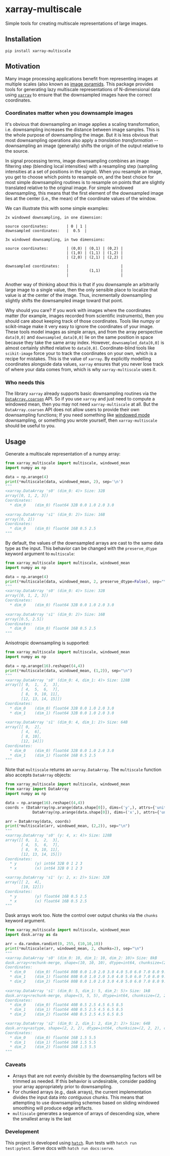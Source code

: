 # xarray-multiscale

Simple tools for creating multiscale representations of large images.

## Installation

`pip install xarray-multiscale`

## Motivation

Many image processing applications benefit from representing images at multiple scales (also known as [image pyramids](https://en.wikipedia.org/wiki/Pyramid_(image_processing)). This package provides tools for generating lazy multiscale representations of N-dimensional data using [`xarray`](http://xarray.pydata.org/en/stable/) to ensure that the downsampled images have the correct coordinates.

### Coordinates matter when you downsample images

It's obvious that downsampling an image applies a scaling transformation, i.e. downsampling increases the distance between image samples. This is the whole purpose of downsampling the image. But it is less obvious that most downsampling operations also apply a *translation transformation* -- downsampling an image (generally) shifts the origin of the output relative to the source. 

In signal processing terms, image downsampling combines an image filtering step (blending local intensities) with a resampling step (sampling intensities at a set of positions in the signal). When you resample an image, you get to choose which points to resample on, and the best choice for most simple downsampling routines is to resample on points that are slightly translated relative to the original image. For simple windowed downsampling, this means that the first element of the downsampled image lies 
at the center (i.e., the mean) of the coordinate values of the window. 

We can illustrate this with some simple examples:

```
2x windowed downsampling, in one dimension: 

source coordinates:        | 0 | 1 | 
downsampled coordinates:   |  0.5  | 
```

```
3x windowed downsampling, in two dimensions: 

source coordinates:        | (0,0) | (0,1) | (0,2) |
                           | (1,0) | (1,1) | (1,2) |
                           | (2,0) | (2,1) | (2,2) |

downsampled coordinates:   |                       |        
                           |         (1,1)         |
                           |                       | 

```

Another way of thinking about this is that if you downsample an arbitrarily large image to a single value, then the only sensible place to localize that value is at the center of the image. Thus, incrementally downsampling slightly shifts the downsampled image toward that point.

Why should you care? If you work with images where the coordinates matter (for example, images recorded from scientific instruments), then you should care about keeping track of those coordinates. Tools like numpy or scikit-image make it very easy to ignore the coordinates of your image. These tools model images as simple arrays, and from the array perspective `data[0,0]` and `downsampled_data[0,0]` lie on the same position in space because they take the same array index. However, `downsampled_data[0,0]` is almost certainly shifted relative to `data[0,0]`. Coordinate-blind tools like `scikit-image` force your to track the coordinates on your own, which is a recipe for mistakes. This is the value of `xarray`. By explicitly modelling coordinates alongside data values, `xarray` ensures that you never lose track of where your data comes from, which is why `xarray-multiscale` uses it.

### Who needs this

The library `xarray` already supports basic downsampling routines via the [`DataArray.coarsen`](https://docs.xarray.dev/en/stable/user-guide/computation.html#coarsen-large-arrays) API. So if you use `xarray` and just need to compute a windowed mean, then you may not need `xarray-multiscale` at all. But the `DataArray.coarsen` API does not 
allow users to provide their own downsampling functions; If you need something like [windowed mode](./api/reducers.md#xarray_multiscale.reducers.windowed_mode) downsampling, or something you wrote yourself, then `xarray-multiscale` should be useful to you. 


## Usage

Generate a multiscale representation of a numpy array:

```python
from xarray_multiscale import multiscale, windowed_mean
import numpy as np

data = np.arange(4)
print(*multiscale(data, windowed_mean, 2), sep='\n')
"""
<xarray.DataArray 's0' (dim_0: 4)> Size: 32B
array([0, 1, 2, 3])
Coordinates:
  * dim_0    (dim_0) float64 32B 0.0 1.0 2.0 3.0
 
<xarray.DataArray 's1' (dim_0: 2)> Size: 16B
array([0, 2])
Coordinates:
  * dim_0    (dim_0) float64 16B 0.5 2.5
"""
```


By default, the values of the downsampled arrays are cast to the same data type as the input. This behavior can be changed with the ``preserve_dtype`` keyword argument to ``multiscale``:

```python
from xarray_multiscale import multiscale, windowed_mean
import numpy as np

data = np.arange(4)
print(*multiscale(data, windowed_mean, 2, preserve_dtype=False), sep="\n")
"""
<xarray.DataArray 's0' (dim_0: 4)> Size: 32B
array([0, 1, 2, 3])
Coordinates:
  * dim_0    (dim_0) float64 32B 0.0 1.0 2.0 3.0
 
<xarray.DataArray 's1' (dim_0: 2)> Size: 16B
array([0.5, 2.5])
Coordinates:
  * dim_0    (dim_0) float64 16B 0.5 2.5
"""
```

Anisotropic downsampling is supported:

```python
from xarray_multiscale import multiscale, windowed_mean
import numpy as np

data = np.arange(16).reshape((4,4))
print(*multiscale(data, windowed_mean, (1,2)), sep="\n")
"""
<xarray.DataArray 's0' (dim_0: 4, dim_1: 4)> Size: 128B
array([[ 0,  1,  2,  3],
       [ 4,  5,  6,  7],
       [ 8,  9, 10, 11],
       [12, 13, 14, 15]])
Coordinates:
  * dim_0    (dim_0) float64 32B 0.0 1.0 2.0 3.0
  * dim_1    (dim_1) float64 32B 0.0 1.0 2.0 3.0
 
<xarray.DataArray 's1' (dim_0: 4, dim_1: 2)> Size: 64B
array([[ 0,  2],
       [ 4,  6],
       [ 8, 10],
       [12, 14]])
Coordinates:
  * dim_0    (dim_0) float64 32B 0.0 1.0 2.0 3.0
  * dim_1    (dim_1) float64 16B 0.5 2.5
"""
```


Note that `multiscale` returns an `xarray.DataArray`. 
The `multiscale` function also accepts `DataArray` objects:

```python
from xarray_multiscale import multiscale, windowed_mean
from xarray import DataArray
import numpy as np

data = np.arange(16).reshape((4,4))
coords = (DataArray(np.arange(data.shape[0]), dims=('y',), attrs={'units' : 'm'}),
            DataArray(np.arange(data.shape[0]), dims=('x',), attrs={'units' : 'm'}))

arr = DataArray(data, coords)
print(*multiscale(arr, windowed_mean, (2,2)), sep="\n")
"""
<xarray.DataArray 's0' (y: 4, x: 4)> Size: 128B
array([[ 0,  1,  2,  3],
       [ 4,  5,  6,  7],
       [ 8,  9, 10, 11],
       [12, 13, 14, 15]])
Coordinates:
  * y        (y) int64 32B 0 1 2 3
  * x        (x) int64 32B 0 1 2 3

<xarray.DataArray 's1' (y: 2, x: 2)> Size: 32B
array([[ 2,  4],
       [10, 12]])
Coordinates:
  * y        (y) float64 16B 0.5 2.5
  * x        (x) float64 16B 0.5 2.5
"""
```

Dask arrays work too. Note the control over output chunks via the ``chunks`` keyword argument.

```python
from xarray_multiscale import multiscale, windowed_mean
import dask.array as da

arr = da.random.randint(0, 255, (10,10,10))
print(*multiscale(arr, windowed_mean, 2, chunks=2), sep="\n")
"""
<xarray.DataArray 's0' (dim_0: 10, dim_1: 10, dim_2: 10)> Size: 8kB
dask.array<rechunk-merge, shape=(10, 10, 10), dtype=int64, chunksize=(2, 2, 2), chunktype=numpy.ndarray>
Coordinates:
  * dim_0    (dim_0) float64 80B 0.0 1.0 2.0 3.0 4.0 5.0 6.0 7.0 8.0 9.0
  * dim_1    (dim_1) float64 80B 0.0 1.0 2.0 3.0 4.0 5.0 6.0 7.0 8.0 9.0
  * dim_2    (dim_2) float64 80B 0.0 1.0 2.0 3.0 4.0 5.0 6.0 7.0 8.0 9.0
  
<xarray.DataArray 's1' (dim_0: 5, dim_1: 5, dim_2: 5)> Size: 1kB
dask.array<rechunk-merge, shape=(5, 5, 5), dtype=int64, chunksize=(2, 2, 2), chunktype=numpy.ndarray>
Coordinates:
  * dim_0    (dim_0) float64 40B 0.5 2.5 4.5 6.5 8.5
  * dim_1    (dim_1) float64 40B 0.5 2.5 4.5 6.5 8.5
  * dim_2    (dim_2) float64 40B 0.5 2.5 4.5 6.5 8.5

<xarray.DataArray 's2' (dim_0: 2, dim_1: 2, dim_2: 2)> Size: 64B
dask.array<astype, shape=(2, 2, 2), dtype=int64, chunksize=(2, 2, 2), chunktype=numpy.ndarray>
Coordinates:
  * dim_0    (dim_0) float64 16B 1.5 5.5
  * dim_1    (dim_1) float64 16B 1.5 5.5
  * dim_2    (dim_2) float64 16B 1.5 5.5
"""
```

### Caveats

- Arrays that are not evenly divisible by the downsampling factors will be trimmed as needed. If this behavior is undesirable, consider padding your array appropriately prior to downsampling.
- For chunked arrays (e.g., dask arrays), the current implementation divides the input data into *contiguous* chunks. This means that attempting to use downsampling schemes based on sliding windowed smoothing will produce edge artifacts.
- `multiscale` generates a sequence of arrays of descending size, where the smallest array is the last 

### Development

This project is developed using [`hatch`](https://hatch.pypa.io/latest/). 
Run tests with `hatch run test:pytest`.
Serve docs with `hatch run docs:serve`.
